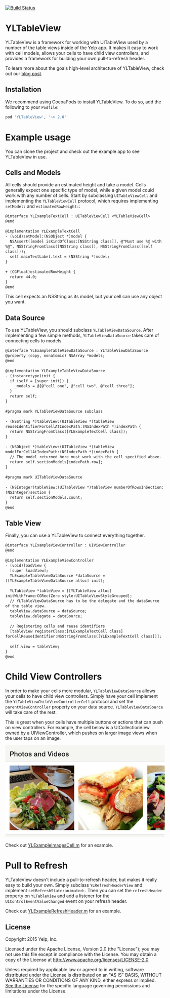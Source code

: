 [![Build Status](https://travis-ci.org/Yelp/YLTableView.svg?branch=master)](https://travis-ci.org/Yelp/YLTableView)

# YLTableView

YLTableView is a framework for working with UITableView used by a number of the table views inside of the Yelp app. It makes it easy to work with cell models, allows your cells to have child view controllers, and provides a framework for building your own pull-to-refresh header.

To learn more about the goals high-level architecture of YLTableView, check out our [blog post](http://engineeringblog.yelp.com/2015/06/advanced-uitableviews-made-simple-yltableview.html).

## Installation

We recommend using CocoaPods to install YLTableView. To do so, add the following to your `Podfile`:

``` ruby
pod 'YLTableView', '~> 2.0'
``` 

# Example usage
You can clone the project and check out the example app to see YLTableView in use.

## Cells and Models

All cells should provide an estimated height and take a model. Cells generally expect one specific type of model, while a given model could work with any number of cells. Start by subclassing `UITableViewCell` and implementing the `YLTableViewCell` protocol, which requires implementing `setModel:` and `estimatedRowHeight:`:

``` objc
@interface YLExampleTextCell : UITableViewCell <YLTableViewCell>
@end

@implementation YLExampleTextCell
- (void)setModel:(NSObject *)model {
  NSAssert([model isKindOfClass:[NSString class]], @"Must use %@ with %@", NSStringFromClass([NSString class]), NSStringFromClass([self class]));
  self.mainTextLabel.text = (NSString *)model;
}

+ (CGFloat)estimatedRowHeight {
  return 44.0;
}
@end
```

This cell expects an NSString as its model, but your cell can use any object you want. 

## Data Source
To use YLTableView, you should subclass `YLTableViewDataSource`. After implementing a few simple methods, `YLTableViewDataSource` takes care of connecting cells to models.

``` objc
@interface YLExampleTableViewDataSource : YLTableViewDataSource
@property (copy, nonatomic) NSArray *models;
@end

@implementation YLExampleTableViewDataSource
- (instancetype)init {
  if (self = [super init]) {
    _models = @[@"cell one", @"cell two", @"cell three"];
  }
  return self;
}

#pragma mark YLTableViewDataSource subclass

- (NSString *)tableView:(UITableView *)tableView reuseIdentifierForCellAtIndexPath:(NSIndexPath *)indexPath {
  return NSStringFromClass([YLExampleTextCell class]);
}

- (NSObject *)tableView:(UITableView *)tableView modelForCellAtIndexPath:(NSIndexPath *)indexPath {
  // The model returned here must work with the cell specified above.
  return self.sectionModels[indexPath.row];
}

#pragma mark UITableViewDataSource

- (NSInteger)tableView:(UITableView *)tableView numberOfRowsInSection:(NSInteger)section {
  return self.sectionModels.count;
}
@end
```

## Table View
Finally, you can use a YLTableView to connect everything together.

``` objc
@interface YLExampleViewController : UIViewController
@end

@implementation YLExampleViewController
- (void)loadView {
  [super loadView];
  YLExampleTableViewDataSource *dataSource = [[YLExampleTableViewDataSource alloc] init];
  
  YLTableView *tableView = [[YLTableView alloc] initWithFrame:CGRectZero style:UITableViewStyleGrouped];
  // YLTableViewDataSource has to be the delegate and the dataSource of the table view.
  tableView.dataSource = dataSource;
  tableView.delegate = dataSource;
  
  // Registering cells and reuse identifiers
  [tableView registerClass:[YLExampleTextCell class] forCellReuseIdentifier:NSStringFromClass([YLExampleTextCell class])];
  
  self.view = tableView;
}
@end
```

# Child View Controllers

In order to make your cells more modular, `YLTableViewDataSource` allows your cells to have child view controllers. Simply have your cell implement the `YLTableViewChildViewControllerCell` protocol and set the `parentViewController` property on your data source. `YLTableViewDataSource` will take care of the rest.

This is great when your cells have multiple buttons or actions that can push on view controllers. For example, the cell below is a UICollectionView owned by a UIViewController, which pushes on larger image views when the user taps on an image.

![Images cell](readme_images/photo_swipe_cell.png)

Check out [YLExampleImagesCell.m](YLTableViewExample/Classes/ImagesView/YLExampleImagesCell.m) for an example.

# Pull to Refresh

YLTableView doesn't include a pull-to-refresh header, but makes it really easy to build your own. Simply subclass `YLRefreshHeaderView` and implement `setRefreshState:animated:`. Then you can set the `refreshHeader` property on `YLTableView` and add a listener for the `UIControlEventValueChanged` event on your refresh header.

Check out [YLExampleRefreshHeader.m](YLTableViewExample/Classes/YLExampleRefreshHeader.m) for an example.

## License

Copyright 2015 Yelp, Inc.

Licensed under the Apache License, Version 2.0 (the "License"); you may not use this file except in compliance with the License. You may obtain a copy of the License at http://www.apache.org/licenses/LICENSE-2.0

Unless required by applicable law or agreed to in writing, software distributed under the License is distributed on an "AS IS" BASIS, WITHOUT WARRANTIES OR CONDITIONS OF ANY KIND, either express or implied. [See the License](LICENSE.txt) for the specific language governing permissions and limitations under the License.
